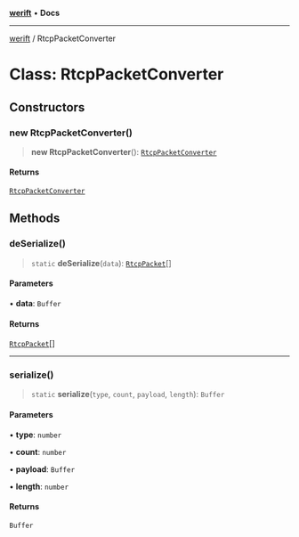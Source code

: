 [**werift**](../README.md) • **Docs**

***

[werift](../globals.md) / RtcpPacketConverter

# Class: RtcpPacketConverter

## Constructors

### new RtcpPacketConverter()

> **new RtcpPacketConverter**(): [`RtcpPacketConverter`](RtcpPacketConverter.md)

#### Returns

[`RtcpPacketConverter`](RtcpPacketConverter.md)

## Methods

### deSerialize()

> `static` **deSerialize**(`data`): [`RtcpPacket`](../type-aliases/RtcpPacket.md)[]

#### Parameters

• **data**: `Buffer`

#### Returns

[`RtcpPacket`](../type-aliases/RtcpPacket.md)[]

***

### serialize()

> `static` **serialize**(`type`, `count`, `payload`, `length`): `Buffer`

#### Parameters

• **type**: `number`

• **count**: `number`

• **payload**: `Buffer`

• **length**: `number`

#### Returns

`Buffer`

